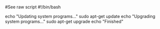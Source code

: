 #See raw script
#!/bin/bash

echo "Updating system programs..."
sudo apt-get update 
echo "Upgrading system programs..."
sudo apt-get upgrade
echo "Finished"

